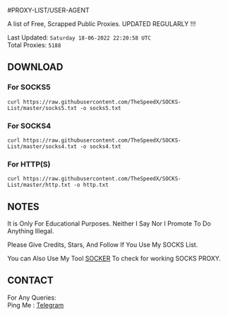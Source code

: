 
#PROXY-LIST/USER-AGENT

A list of Free, Scrapped Public Proxies. UPDATED REGULARLY !!!  

Last Updated: `Saturday 18-06-2022 22:20:58 UTC`  
Total Proxies: `5188`  

## DOWNLOAD

### For SOCKS5

```curl https://raw.githubusercontent.com/TheSpeedX/SOCKS-List/master/socks5.txt -o socks5.txt```

### For SOCKS4

```curl https://raw.githubusercontent.com/TheSpeedX/SOCKS-List/master/socks4.txt -o socks4.txt```

### For HTTP(S)

```curl https://raw.githubusercontent.com/TheSpeedX/SOCKS-List/master/http.txt -o http.txt```

## NOTES

It is Only For Educational Purposes. Neither I Say Nor I Promote To Do Anything Illegal.

Please Give Credits, Stars, And Follow If You Use My SOCKS List.  

You can Also Use My Tool [SOCKER](https://github.com/Chigozieworldwide/Proxy) To check for working SOCKS PROXY.

## CONTACT

 For Any Queries:  
        Ping Me : [Telegram](http://t.me/CHIGOZIEWORLDWIDE)
